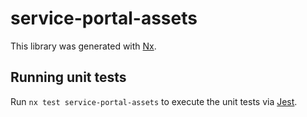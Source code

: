 <!-- gitbook-ignore -->

# service-portal-assets

This library was generated with [Nx](https://nx.dev).

## Running unit tests

Run `nx test service-portal-assets` to execute the unit tests via [Jest](https://jestjs.io).
